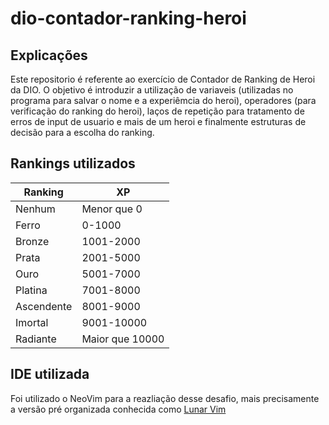 # dio-contador-ranking-heroi

## Explicações

Este repositorio é referente ao exercício de Contador de Ranking de Heroi da DIO. O objetivo é introduzir a utilização de variaveis (utilizadas no programa para salvar o nome e a experiêmcia do heroi),
operadores (para verificação do ranking do heroi), laços de repetição para tratamento de erros de input de usuario e mais de um heroi e finalmente estruturas de decisão para a escolha do ranking.

## Rankings utilizados

|Ranking|XP|
|-----------------|---------------|
|Nenhum|Menor que 0|
|Ferro|0-1000|
|Bronze|1001-2000|
|Prata|2001-5000|
|Ouro|5001-7000|
|Platina|7001-8000|
|Ascendente|8001-9000|
|Imortal|9001-10000|
|Radiante|Maior que 10000|


## IDE utilizada

Foi utilizado o NeoVim para a reazliação desse desafio, mais precisamente a versão pré organizada conhecida como [Lunar Vim](https://www.lunarvim.org/)
